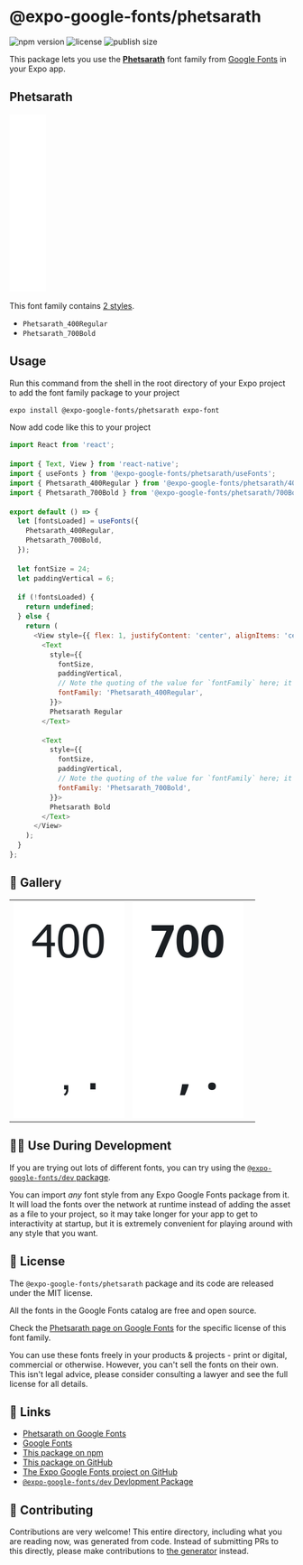 # @expo-google-fonts/phetsarath

![npm version](https://flat.badgen.net/npm/v/@expo-google-fonts/phetsarath)
![license](https://flat.badgen.net/github/license/expo/google-fonts)
![publish size](https://flat.badgen.net/packagephobia/install/@expo-google-fonts/phetsarath)

This package lets you use the [**Phetsarath**](https://fonts.google.com/specimen/Phetsarath) font family from [Google Fonts](https://fonts.google.com/) in your Expo app.

## Phetsarath

![Phetsarath](./font-family.png)

This font family contains [2 styles](#-gallery).

- `Phetsarath_400Regular`
- `Phetsarath_700Bold`

## Usage

Run this command from the shell in the root directory of your Expo project to add the font family package to your project
```sh
expo install @expo-google-fonts/phetsarath expo-font
```

Now add code like this to your project
```js
import React from 'react';

import { Text, View } from 'react-native';
import { useFonts } from '@expo-google-fonts/phetsarath/useFonts';
import { Phetsarath_400Regular } from '@expo-google-fonts/phetsarath/400Regular';
import { Phetsarath_700Bold } from '@expo-google-fonts/phetsarath/700Bold';

export default () => {
  let [fontsLoaded] = useFonts({
    Phetsarath_400Regular,
    Phetsarath_700Bold,
  });

  let fontSize = 24;
  let paddingVertical = 6;

  if (!fontsLoaded) {
    return undefined;
  } else {
    return (
      <View style={{ flex: 1, justifyContent: 'center', alignItems: 'center' }}>
        <Text
          style={{
            fontSize,
            paddingVertical,
            // Note the quoting of the value for `fontFamily` here; it expects a string!
            fontFamily: 'Phetsarath_400Regular',
          }}>
          Phetsarath Regular
        </Text>

        <Text
          style={{
            fontSize,
            paddingVertical,
            // Note the quoting of the value for `fontFamily` here; it expects a string!
            fontFamily: 'Phetsarath_700Bold',
          }}>
          Phetsarath Bold
        </Text>
      </View>
    );
  }
};

```

## 🔡 Gallery


||||
|-|-|-|
|![Phetsarath_400Regular](./Phetsarath_400Regular.ttf.png)|![Phetsarath_700Bold](./Phetsarath_700Bold.ttf.png)|||


## 👩‍💻 Use During Development

If you are trying out lots of different fonts, you can try using the [`@expo-google-fonts/dev` package](https://github.com/expo/google-fonts/tree/master/font-packages/dev#readme).

You can import *any* font style from any Expo Google Fonts package from it. It will load the fonts
over the network at runtime instead of adding the asset as a file to your project, so it may take longer
for your app to get to interactivity at startup, but it is extremely convenient
for playing around with any style that you want.

## 📖 License

The `@expo-google-fonts/phetsarath` package and its code are released under the MIT license.

All the fonts in the Google Fonts catalog are free and open source.

Check the [Phetsarath page on Google Fonts](https://fonts.google.com/specimen/Phetsarath) for the specific license of this font family.

You can use these fonts freely in your products & projects - print or digital, commercial or otherwise. However, you can't sell the fonts on their own. This isn't legal advice, please consider consulting a lawyer and see the full license for all details.

## 🔗 Links

- [Phetsarath on Google Fonts](https://fonts.google.com/specimen/Phetsarath)
- [Google Fonts](https://fonts.google.com/)
- [This package on npm](https://www.npmjs.com/package/@expo-google-fonts/phetsarath)
- [This package on GitHub](https://github.com/expo/google-fonts/tree/master/font-packages/phetsarath)
- [The Expo Google Fonts project on GitHub](https://github.com/expo/google-fonts)
- [`@expo-google-fonts/dev` Devlopment Package](https://github.com/expo/google-fonts/tree/master/font-packages/dev)

## 🤝 Contributing

Contributions are very welcome! This entire directory, including what you are reading now, was generated from code. Instead of submitting PRs to this directly, please make contributions to [the generator](https://github.com/expo/google-fonts/tree/master/packages/generator) instead.
